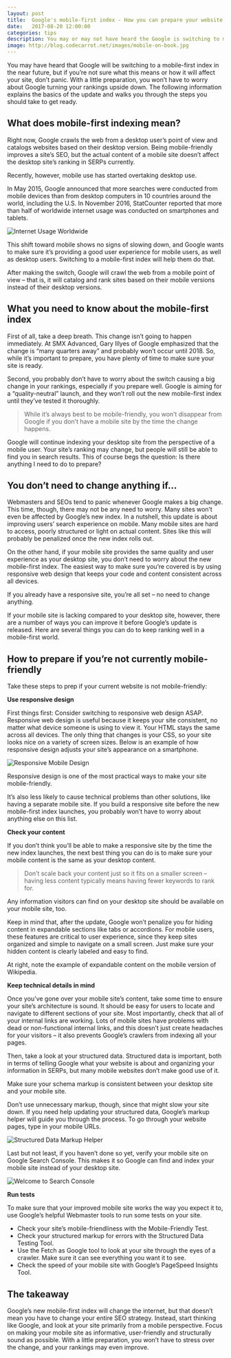 ```yaml
---
layout: post
title:  Google's mobile-first index - How you can prepare your website
date:   2017-08-20 12:00:00
categories: tips
description: You may or may not have heard the Google is switching to mobile-first index in the near future. What does that mean for your website &amp; how can you prepare?
image: http://blog.codecarrot.net/images/mobile-on-book.jpg
---
```


You may have heard that Google will be switching to a mobile-first index in the near future, but if you’re not sure what this means or how it will affect your site, don’t panic. With a little preparation, you won’t have to worry about Google turning your rankings upside down. The following information explains the basics of the update and walks you through the steps you should take to get ready.

## What does mobile-first indexing mean?

Right now, Google crawls the web from a desktop user’s point of view and catalogs websites based on their desktop version. Being mobile-friendly improves a site’s SEO, but the actual content of a mobile site doesn’t affect the desktop site’s ranking in SERPs currently.

<div class="callout">
Recently, however, mobile use has started overtaking desktop use.
</div>

In May 2015, Google announced that more searches were conducted from mobile devices than from desktop computers in 10 countries around the world, including the U.S. In November 2016, StatCounter reported that more than half of worldwide internet usage was conducted on smartphones and tablets.

![Internet Usage Worldwide](http://blog.codecarrot.net/images/internet-usage-worldwide.png)

This shift toward mobile shows no signs of slowing down, and Google wants to make sure it’s providing a good user experience for mobile users, as well as desktop users. Switching to a mobile-first index will help them do that.

After making the switch, Google will crawl the web from a mobile point of view – that is, it will catalog and rank sites based on their mobile versions instead of their desktop versions.

## What you need to know about the mobile-first index

First of all, take a deep breath. This change isn’t going to happen immediately. At SMX Advanced, Gary Illyes of Google emphasized that the change is “many quarters away” and probably won’t occur until 2018. So, while it’s important to prepare, you have plenty of time to make sure your site is ready.

Second, you probably don’t have to worry about the switch causing a big change in your rankings, especially if you prepare well. Google is aiming for a “quality-neutral” launch, and they won’t roll out the new mobile-first index until they’ve tested it thoroughly.

<blockquote>While it’s always best to be mobile-friendly, you won’t disappear from Google if you don’t have a mobile site by the time the change happens.</blockquote>

Google will continue indexing your desktop site from the perspective of a mobile user. Your site’s ranking may change, but people will still be able to find you in search results. This of course begs the question: Is there anything I need to do to prepare?

## You don’t need to change anything if…

Webmasters and SEOs tend to panic whenever Google makes a big change. This time, though, there may not be any need to worry. Many sites won’t even be affected by Google’s new index. In a nutshell, this update is about improving users’ search experience on mobile. Many mobile sites are hard to access, poorly structured or light on actual content. Sites like this will probably be penalized once the new index rolls out.

On the other hand, if your mobile site provides the same quality and user experience as your desktop site, you don’t need to worry about the new mobile-first index. The easiest way to make sure you’re covered is by using responsive web design that keeps your code and content consistent across all devices.

<div class="callout">
If you already have a responsive site, you’re all set – no need to change anything.
</div>

If your mobile site is lacking compared to your desktop site, however, there are a number of ways you can improve it before Google’s update is released. Here are several things you can do to keep ranking well in a mobile-first world.

## How to prepare if you’re not currently mobile-friendly

Take these steps to prep if your current website is not mobile-friendly:

**Use responsive design**

First things first: Consider switching to responsive web design ASAP. Responsive web design is useful because it keeps your site consistent, no matter what device someone is using to view it. Your HTML stays the same across all devices. The only thing that changes is your CSS, so your site looks nice on a variety of screen sizes. Below is an example of how responsive design adjusts your site’s appearance on a smartphone.

![Responsive Mobile Design](http://blog.codecarrot.net/images/mobile-friendly-website.png)

<div class="callout">
Responsive design is one of the most practical ways to make your site mobile-friendly.
</div>

It’s also less likely to cause technical problems than other solutions, like having a separate mobile site. If you build a responsive site before the new mobile-first index launches, you probably won’t have to worry about anything else on this list.

**Check your content**

If you don’t think you’ll be able to make a responsive site by the time the new index launches, the next best thing you can do is to make sure your mobile content is the same as your desktop content.

<blockquote>Don’t scale back your content just so it fits on a smaller screen – having less content typically means having fewer keywords to rank for.</blockquote>

Any information visitors can find on your desktop site should be available on your mobile site, too.

Keep in mind that, after the update, Google won’t penalize you for hiding content in expandable sections like tabs or accordions. For mobile users, these features are critical to user experience, since they keep sites organized and simple to navigate on a small screen. Just make sure your hidden content is clearly labeled and easy to find.

At right, note the example of expandable content on the mobile version of Wikipedia.

**Keep technical details in mind**

Once you’ve gone over your mobile site’s content, take some time to ensure your site’s architecture is sound. It should be easy for users to locate and navigate to different sections of your site. Most importantly, check that all of your internal links are working. Lots of mobile sites have problems with dead or non-functional internal links, and this doesn’t just create headaches for your visitors – it also prevents Google’s crawlers from indexing all your pages.

Then, take a look at your structured data. Structured data is important, both in terms of telling Google what your website is about and organizing your information in SERPs, but many mobile websites don’t make good use of it.

<div class="callout">
Make sure your schema markup is consistent between your desktop site and your mobile site.
</div>

Don’t use unnecessary markup, though, since that might slow your site down. If you need help updating your structured data, Google’s markup helper will guide you through the process. To go through your website pages, type in your mobile URLs.

![Structured Data Markup Helper](http://blog.codecarrot.net/images/structured-data-markup-helper.png)

Last but not least, if you haven’t done so yet, verify your mobile site on Google Search Console. This makes it so Google can find and index your mobile site instead of your desktop site.

![Welcome to Search Console](http://blog.codecarrot.net/images/welcome-to-search-console.png)

**Run tests**

To make sure that your improved mobile site works the way you expect it to, use Google’s helpful Webmaster tools to run some tests on your site.

*  Check your site’s mobile-friendliness with the Mobile-Friendly Test.
*  Check your structured markup for errors with the Structured Data Testing Tool.
*  Use the Fetch as Google tool to look at your site through the eyes of a crawler. Make sure it can see everything you want it to see.
*  Check the speed of your mobile site with Google’s PageSpeed Insights Tool.

## The takeaway

Google’s new mobile-first index will change the internet, but that doesn’t mean you have to change your entire SEO strategy. Instead, start thinking like Google, and look at your site primarily from a mobile perspective. Focus on making your mobile site as informative, user-friendly and structurally sound as possible. With a little preparation, you won’t have to stress over the change, and your rankings may even improve.
